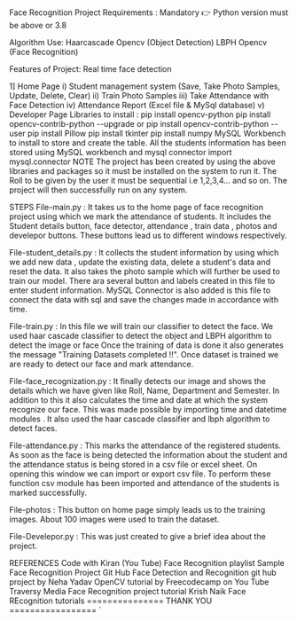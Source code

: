 Face Recognition Project
Requirements :
Mandatory 👉 Python version must be above or 3.8

Algorithm Use:
Haarcascade Opencv (Object Detection) LBPH Opencv (Face Recognition)

Features of Project:
Real time face detection

1] Home Page
i) Student management system (Save, Take Photo Samples, Update, Delete, Clear)
ii) Train Photo Samples
iii) Take Attendance with Face Detection
iv) Attendance Report (Excel file & MySql database)
v) Developer Page
Libraries to install :
pip install opencv-python
pip install opencv-contrib-python --upgrade or pip install opencv-contrib-python --user
pip install Pillow
pip install tkinter
pip install numpy
MySQL Workbench to install to store and create the table. All the students information has been stored using MySQL workbench and mysql connector
import mysql.connector
NOTE
The project has been created by using the above libraries and packages so it must be installed on the system to run it. The Roll to be given by the user it must be sequential i.e 1,2,3,4... and so on. The project will then successfully run on any system.

STEPS
File-main.py : It takes us to the home page of face recognition project using which we mark the attendance of students. It includes the Student details button, face detector, attendance , train data , photos and develepor buttons. These buttons lead us to different windows respectively.

File-student_details.py : It collects the student information by using which we add new data , update the existing data, delete a student's data and reset the data. It also takes the photo sample which will further be used to train our model. There ara several button and labels created in this file to enter student information. MySQL Connector is also added is this file to connect the data with sql and save the changes made in accordance with time.

File-train.py : In this file we will train our classifier to detect the face. We used haar cascade classifier to detect the object and LBPH algorithm to detect the image or face Once the training of data is done it also generates the message "Training Datasets completed !!". Once dataset is trained we are ready to detect our face and mark attendance.

File-face_recognization.py : It finally detects our image and shows the details which we have given like Roll, Name, Department and Semester. In addition to this it also calculates the time and date at which the system recognize our face. This was made possible by importing time and datetime modules . It also used the haar cascade classifier and lbph algorithm to detect faces.

File-attendance.py : This marks the attendance of the registered students. As soon as the face is being detected the information about the student and the attendance status is being stored in a csv file or excel sheet. On opening this window we can import or export csv file. To perform these function csv module has been imported and attendance of the students is marked successfully.

File-photos : This button on home page simply leads us to the training images. About 100 images were used to train the dataset.

File-Develepor.py : This was just created to give a brief idea about the project.

REFERENCES
Code with Kiran (You Tube) Face Recognition playlist
Sample Face Recognition Project Git Hub
Face Detection and Recognition git hub project by Neha Yadav
OpenCV tutorial by Freecodecamp on You Tube
Traversy Media Face Recognition project tutorial
Krish Naik Face REcognition tutorials
=============== THANK YOU =================
`
